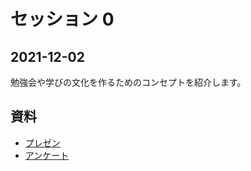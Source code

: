 # セッション 0

## 2021-12-02

勉強会や学びの文化を作るためのコンセプトを紹介します。

## 資料

 * [プレゼン](https://docs.google.com/presentation/d/1F-YqbxPDtGe0zvzH12DIPPiNbHftghl5jFdGZn5_Xvc/edit?usp=sharing)
 * [アンケート](https://github.com/s2-co-ltd/benkyoukai/blob/main/sessions/2021-12-23/survey.md)
